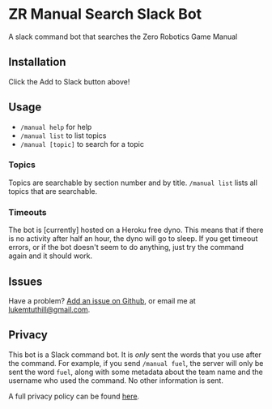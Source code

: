# ZR Manual Search Slack Bot

A slack command bot that searches the Zero Robotics Game Manual

## Installation

Click the Add to Slack button above!

## Usage

- `/manual help` for help
- `/manual list` to list topics
- `/manual [topic]` to search for a topic

### Topics

Topics are searchable by section number and by title.
`/manual list` lists all topics that are searchable.

### Timeouts

The bot is [currently] hosted on a Heroku free dyno.
This means that if there is no activity after half an hour, the dyno will go to sleep.
If you get timeout errors, or if the bot doesn't seem to do anything,
just try the command again and it should work.

## Issues

Have a problem? [Add an issue on Github](https://github.com/lyneca/zrbot/issues/new), or
email me at <lukemtuthill@gmail.com>.

## Privacy

This bot is a Slack command bot. It is _only_ sent the words that you use after the command.
For example, if you send `/manual fuel`, the server will only be sent the word `fuel`, along with
some metadata about the team name and the username who used the command. No other information is sent.

A full privacy policy can be found [here](https://lyneca.github.io/zrbot/privacy).
